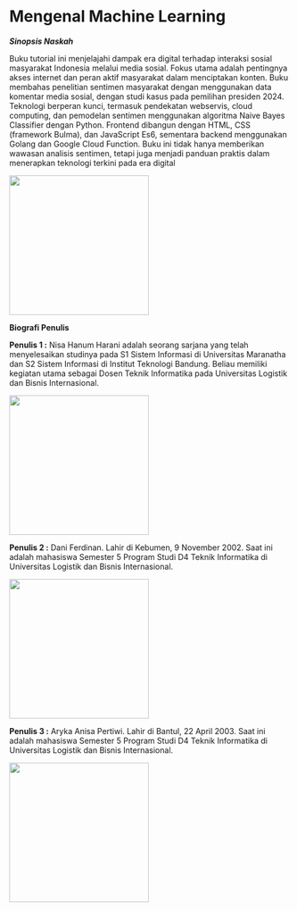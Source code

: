 # Mengenal Machine Learning

**_Sinopsis Naskah_**

Buku tutorial ini menjelajahi dampak era digital terhadap interaksi sosial masyarakat Indonesia melalui media sosial. Fokus utama adalah pentingnya akses internet dan peran aktif masyarakat dalam menciptakan konten. Buku membahas penelitian sentimen masyarakat dengan menggunakan data komentar media sosial, dengan studi kasus pada pemilihan presiden 2024. Teknologi berperan kunci, termasuk pendekatan webservis, cloud computing, dan pemodelan sentimen menggunakan algoritma Naive Bayes Classifier dengan Python. Frontend dibangun dengan HTML, CSS (framework Bulma), dan JavaScript Es6, sementara backend menggunakan Golang dan Google Cloud Function. Buku ini tidak hanya memberikan wawasan analisis sentimen, tetapi juga menjadi panduan praktis dalam menerapkan teknologi terkini pada era digital 

<img src='https://github.com/daniferdinandall/bukpedp3_Mengenal_Machine_Learning/assets/55969069/79f2ce39-29a0-4ef5-b19e-36dd8abb5bc1' width='250'>


**Biografi Penulis**

**Penulis 1 :** Nisa Hanum Harani adalah seorang sarjana yang telah menyelesaikan studinya pada S1 Sistem Informasi di Universitas Maranatha dan S2 Sistem Informasi di Institut Teknologi Bandung. Beliau memiliki kegiatan utama sebagai Dosen Teknik Informatika pada Universitas Logistik dan Bisnis Internasional.

<img src='https://github.com/daniferdinandall/bukpedp3_Mengenal_Machine_Learning/assets/55969069/38c32cb6-96f0-4862-b2b8-8c989efe94df' width='250'>


**Penulis 2 :** Dani Ferdinan. Lahir di Kebumen, 9 November 2002. Saat ini adalah mahasiswa Semester 5 Program Studi D4 Teknik Informatika di Universitas Logistik dan Bisnis Internasional.

<img src='https://github.com/daniferdinandall/bukpedp3_Mengenal_Machine_Learning/assets/55969069/fd16f037-8e11-45e7-95b3-26bce8fed59b' width='250'>


**Penulis 3 :** Aryka Anisa Pertiwi. Lahir di Bantul, 22 April 2003. Saat ini adalah mahasiswa Semester 5 Program Studi D4 Teknik Informatika di Universitas Logistik dan Bisnis Internasional.

<img src='https://github.com/daniferdinandall/bukpedp3_Mengenal_Machine_Learning/assets/55969069/fdc25904-4c9a-4390-ae1d-e6df043e7ca1' width='250'>
